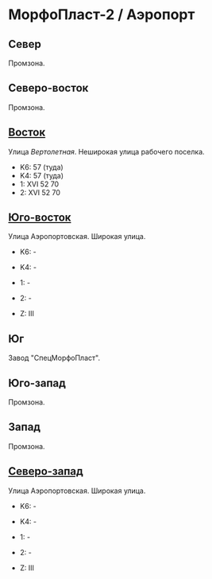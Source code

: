 # МорфоПласт-2 / Аэропорт

## Север

Промзона.

## Северо-восток

Промзона.

## [Восток](./10505040.md)

Улица *Вертолетная*.
Неширокая улица рабочего поселка.

* K6:   57 (туда)
* K4:   57 (туда)
* 1:    XVI
        52  70
* 2:    XVI
        52  70

## [Юго-восток](./10505055.md)

Улица Аэропортовская.
Широкая улица.

* K6:   -
* K4:   -
* 1:    -
* 2:    -

* Z:    III

## Юг

Завод "СпецМорфоПласт".

## Юго-запад

Промзона.

## Запад

Промзона.

## [Северо-запад](./490030.md)

Улица Аэропортовская.
Широкая улица.

* K6:   -
* K4:   -
* 1:    -
* 2:    -

* Z:    III
